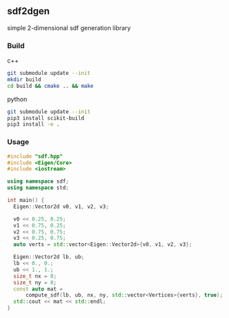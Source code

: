## sdf2dgen
simple 2-dimensional sdf generation library

### Build
c++
```bash
git submodule update --init
mkdir build
cd build && cmake .. && make
```
python
```bash
git submodule update --init
pip3 install scikit-build
pip3 install -e .
```

### Usage 
```c++
#include "sdf.hpp"
#include <Eigen/Core>
#include <iostream>

using namespace sdf;
using namespace std;

int main() {
  Eigen::Vector2d v0, v1, v2, v3;

  v0 << 0.25, 0.25;
  v1 << 0.75, 0.25;
  v2 << 0.75, 0.75;
  v3 << 0.25, 0.75;
  auto verts = std::vector<Eigen::Vector2d>{v0, v1, v2, v3};

  Eigen::Vector2d lb, ub;
  lb << 0., 0.;
  ub << 1., 1.;
  size_t nx = 8;
  size_t ny = 8;
  const auto mat =
      compute_sdf(lb, ub, nx, ny, std::vector<Vertices>{verts}, true);
  std::cout << mat << std::endl;
}
```

